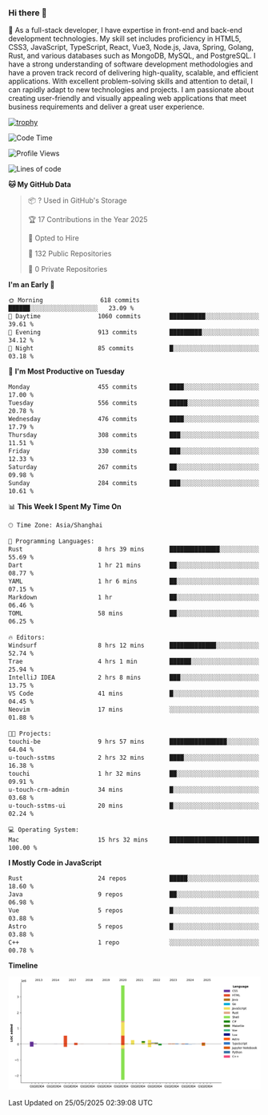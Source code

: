 ### Hi there 👋

🌱 As a full-stack developer, I have expertise in front-end and back-end development technologies. My skill set includes proficiency in HTML5, CSS3, JavaScript, TypeScript, React, Vue3, Node.js, Java, Spring, Golang, Rust, and various databases such as MongoDB, MySQL, and PostgreSQL. I have a strong understanding of software development methodologies and have a proven track record of delivering high-quality, scalable, and efficient applications. With excellent problem-solving skills and attention to detail, I can rapidly adapt to new technologies and projects. I am passionate about creating user-friendly and visually appealing web applications that meet business requirements and deliver a great user experience.

[![trophy](https://github-profile-trophy.vercel.app/?username=elton&rank=SECRET,SSS,SS,S,AAA,AA,A&theme=onedark&no-frame=true&margin-w=10)](https://github.com/ryo-ma/github-profile-trophy)

<!--START_SECTION:waka-->
![Code Time](http://img.shields.io/badge/Code%20Time-1%2C659%20hrs-blue)

![Profile Views](http://img.shields.io/badge/Profile%20Views-1-blue)

![Lines of code](https://img.shields.io/badge/From%20Hello%20World%20I%27ve%20Written-5.7%20million%20lines%20of%20code-blue)

**🐱 My GitHub Data** 

> 📦 ? Used in GitHub's Storage 
 > 
> 🏆 17 Contributions in the Year 2025
 > 
> 💼 Opted to Hire
 > 
> 📜 132 Public Repositories 
 > 
> 🔑 0 Private Repositories 
 > 
**I'm an Early 🐤** 

```text
🌞 Morning                618 commits         ██████░░░░░░░░░░░░░░░░░░░   23.09 % 
🌆 Daytime                1060 commits        ██████████░░░░░░░░░░░░░░░   39.61 % 
🌃 Evening                913 commits         █████████░░░░░░░░░░░░░░░░   34.12 % 
🌙 Night                  85 commits          █░░░░░░░░░░░░░░░░░░░░░░░░   03.18 % 
```
📅 **I'm Most Productive on Tuesday** 

```text
Monday                   455 commits         ████░░░░░░░░░░░░░░░░░░░░░   17.00 % 
Tuesday                  556 commits         █████░░░░░░░░░░░░░░░░░░░░   20.78 % 
Wednesday                476 commits         ████░░░░░░░░░░░░░░░░░░░░░   17.79 % 
Thursday                 308 commits         ███░░░░░░░░░░░░░░░░░░░░░░   11.51 % 
Friday                   330 commits         ███░░░░░░░░░░░░░░░░░░░░░░   12.33 % 
Saturday                 267 commits         ██░░░░░░░░░░░░░░░░░░░░░░░   09.98 % 
Sunday                   284 commits         ███░░░░░░░░░░░░░░░░░░░░░░   10.61 % 
```


📊 **This Week I Spent My Time On** 

```text
🕑︎ Time Zone: Asia/Shanghai

💬 Programming Languages: 
Rust                     8 hrs 39 mins       ██████████████░░░░░░░░░░░   55.69 % 
Dart                     1 hr 21 mins        ██░░░░░░░░░░░░░░░░░░░░░░░   08.77 % 
YAML                     1 hr 6 mins         ██░░░░░░░░░░░░░░░░░░░░░░░   07.15 % 
Markdown                 1 hr                ██░░░░░░░░░░░░░░░░░░░░░░░   06.46 % 
TOML                     58 mins             ██░░░░░░░░░░░░░░░░░░░░░░░   06.25 % 

🔥 Editors: 
Windsurf                 8 hrs 12 mins       █████████████░░░░░░░░░░░░   52.74 % 
Trae                     4 hrs 1 min         ██████░░░░░░░░░░░░░░░░░░░   25.94 % 
IntelliJ IDEA            2 hrs 8 mins        ███░░░░░░░░░░░░░░░░░░░░░░   13.75 % 
VS Code                  41 mins             █░░░░░░░░░░░░░░░░░░░░░░░░   04.45 % 
Neovim                   17 mins             ░░░░░░░░░░░░░░░░░░░░░░░░░   01.88 % 

🐱‍💻 Projects: 
touchi-be                9 hrs 57 mins       ████████████████░░░░░░░░░   64.04 % 
u-touch-sstms            2 hrs 32 mins       ████░░░░░░░░░░░░░░░░░░░░░   16.38 % 
touchi                   1 hr 32 mins        ██░░░░░░░░░░░░░░░░░░░░░░░   09.91 % 
u-touch-crm-admin        34 mins             █░░░░░░░░░░░░░░░░░░░░░░░░   03.68 % 
u-touch-sstms-ui         20 mins             █░░░░░░░░░░░░░░░░░░░░░░░░   02.24 % 

💻 Operating System: 
Mac                      15 hrs 32 mins      █████████████████████████   100.00 % 
```

**I Mostly Code in JavaScript** 

```text
Rust                     24 repos            █████░░░░░░░░░░░░░░░░░░░░   18.60 % 
Java                     9 repos             ██░░░░░░░░░░░░░░░░░░░░░░░   06.98 % 
Vue                      5 repos             █░░░░░░░░░░░░░░░░░░░░░░░░   03.88 % 
Astro                    5 repos             █░░░░░░░░░░░░░░░░░░░░░░░░   03.88 % 
C++                      1 repo              ░░░░░░░░░░░░░░░░░░░░░░░░░   00.78 % 
```



**Timeline**

![Lines of Code chart](https://raw.githubusercontent.com/elton/elton/main/assets/bar_graph.png)


 Last Updated on 25/05/2025 02:39:08 UTC
<!--END_SECTION:waka-->

<!--
**elton/elton** is a ✨ _special_ ✨ repository because its `README.md` (this file) appears on your GitHub profile.

Here are some ideas to get you started:

- 🔭 I’m currently working on ...
- 🌱 I’m currently learning ...
- 👯 I’m looking to collaborate on ...
- 🤔 I’m looking for help with ...
- 💬 Ask me about ...
- 📫 How to reach me: ...
- 😄 Pronouns: ...
- ⚡ Fun fact: ...
-->
